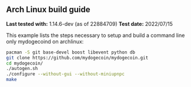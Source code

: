 Arch Linux build guide
----------------------

**Last tested with:** 1.14.6-dev (as of 22884709)
**Test date:** 2022/07/15

This example lists the steps necessary to setup and build a command line only
mydogecoind on archlinux:

```sh
pacman -S git base-devel boost libevent python db
git clone https://github.com/mydogecoin/mydogecoin.git
cd mydogecoin/
./autogen.sh
./configure --without-gui --without-miniupnpc
make
```
